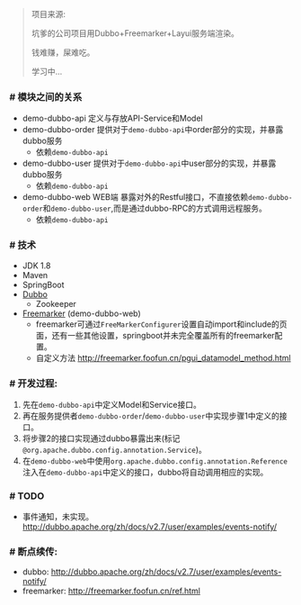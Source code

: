 > 项目来源:
>
> 坑爹的公司项目用Dubbo+Freemarker+Layui服务端渲染。
>
> 钱难赚，屎难吃。
>
> 学习中...

### # 模块之间的关系

* demo-dubbo-api 定义与存放API-Service和Model
* demo-dubbo-order 提供对于`demo-dubbo-api`中order部分的实现，并暴露dubbo服务
    * 依赖`demo-dubbo-api`
* demo-dubbo-user 提供对于`demo-dubbo-api`中user部分的实现，并暴露dubbo服务
    * 依赖`demo-dubbo-api`
* demo-dubbo-web WEB端 暴露对外的Restful接口，不直接依赖`demo-dubbo-order`和`demo-dubbo-user`,而是通过dubbo-RPC的方式调用远程服务。
    * 依赖`demo-dubbo-api`

### # 技术

* JDK 1.8
* Maven
* SpringBoot
* [Dubbo](http://dubbo.apache.org/zh/docs/v2.7/)
  * Zookeeper
* [Freemarker](http://freemarker.foofun.cn/) (demo-dubbo-web)
  * freemarker可通过`FreeMarkerConfigurer`设置自动import和include的页面，还有一些其他设置，springboot并未完全覆盖所有的freemarker配置。
  * 自定义方法 http://freemarker.foofun.cn/pgui_datamodel_method.html

### # 开发过程:

1. 先在`demo-dubbo-api`中定义Model和Service接口。
2. 再在服务提供者`demo-dubbo-order`/`demo-dubbo-user`中实现步骤1中定义的接口。
3. 将步骤2的接口实现通过dubbo暴露出来(标记`@org.apache.dubbo.config.annotation.Service`)。
4. 在`demo-dubbo-web`中使用`org.apache.dubbo.config.annotation.Reference`注入在`demo-dubbo-api`中定义的接口，dubbo将自动调用相应的实现。

### # TODO

* 事件通知，未实现。http://dubbo.apache.org/zh/docs/v2.7/user/examples/events-notify/


### # 断点续传:
* dubbo: http://dubbo.apache.org/zh/docs/v2.7/user/examples/events-notify/
* freemarker: http://freemarker.foofun.cn/ref.html